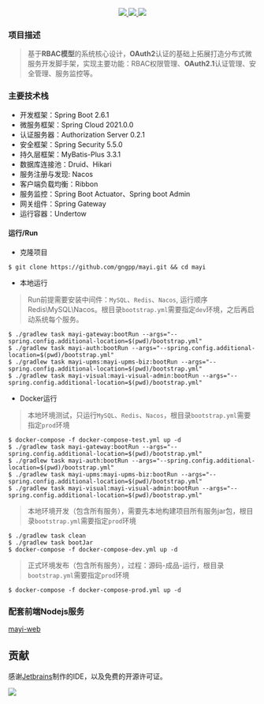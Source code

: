 <p align="center">
	<a target="_blank" href="https://github.com/gngpp/mayi/blob/main/LICENSE">
		<img src="https://img.shields.io/badge/license-MIT-blue.svg" ></img>
	</a>
	<a target="_blank" href="https://github.com/1976/mayi">
		<img src="https://img.shields.io/badge/version-2.6.1-brightgreen.svg" ></img>
	</a>
	<a target="_blank" href="https://www.oracle.com/technetwork/java/javase/downloads/index.html">
		<img src="https://img.shields.io/badge/JDK-17+-green.svg" ></img>
	</a>
</p>


### 项目描述
> 基于**RBAC模型**的系统核心设计，**OAuth2**认证的基础上拓展打造分布式微服务开发脚手架，实现主要功能：RBAC权限管理、**OAuth2.1**认证管理、安全管理、服务监控等。

### 主要技术栈
- 开发框架：Spring Boot 2.6.1
- 微服务框架：Spring Cloud 2021.0.0
- 认证服务器：Authorization Server 0.2.1
- 安全框架：Spring Security 5.5.0
- 持久层框架：MyBatis-Plus 3.3.1
- 数据库连接池：Druid、Hikari
- 服务注册与发现: Nacos
- 客户端负载均衡：Ribbon
- 服务监控：Spring Boot Actuator、Spring boot Admin
- 网关组件：Spring Gateway
- 运行容器：Undertow

#### 运行/Run

- 克隆项目
```shell
$ git clone https://github.com/gngpp/mayi.git && cd mayi
```

- 本地运行
> Run前提需要安装中间件：`MySQL`、`Redis`、`Nacos`, 运行顺序 Redis\MySQL\Nacos。根目录`bootstrap.yml`需要指定`dev`环境，之后再启动系统每个服务。
```shell
$ ./gradlew task mayi-gateway:bootRun --args="--spring.config.additional-location=$(pwd)/bootstrap.yml"   
$ ./gradlew task mayi-auth:bootRun --args="--spring.config.additional-location=$(pwd)/bootstrap.yml"        
$ ./gradlew task mayi-upms:mayi-upms-biz:bootRun --args="--spring.config.additional-location=$(pwd)/bootstrap.yml"       
$ ./gradlew task mayi-visual:mayi-visual-admin:bootRun --args="--spring.config.additional-location=$(pwd)/bootstrap.yml"    
```

- Docker运行
> 本地环境测试，只运行`MySQL`、`Redis`、`Nacos`，根目录`bootstrap.yml`需要指定`prod`环境
```shell
$ docker-compose -f docker-compose-test.yml up -d
$ ./gradlew task mayi-gateway:bootRun --args="--spring.config.additional-location=$(pwd)/bootstrap.yml"   
$ ./gradlew task mayi-auth:bootRun --args="--spring.config.additional-location=$(pwd)/bootstrap.yml"        
$ ./gradlew task mayi-upms:mayi-upms-biz:bootRun --args="--spring.config.additional-location=$(pwd)/bootstrap.yml"       
$ ./gradlew task mayi-visual:mayi-visual-admin:bootRun --args="--spring.config.additional-location=$(pwd)/bootstrap.yml"    
```

> 本地环境开发（包含所有服务），需要先本地构建项目所有服务jar包，根目录`bootstrap.yml`需要指定`prod`环境
```shell
$ ./gradlew task clean
$ ./gradlew task bootJar 
$ docker-compose -f docker-compose-dev.yml up -d
```

> 正式环境发布（包含所有服务），过程：源码-成品-运行，根目录`bootstrap.yml`需要指定`prod`环境
```shell
$ docker-compose -f docker-compose-prod.yml up -d
```

### 配套前端Nodejs服务
[mayi-web](https://github.com/gngpp/mayi-web/tree/dev)
## 贡献

感谢[Jetbrains](https://www.jetbrains.com/?from=mayi)制作的IDE，以及免费的开源许可证。

![](https://raw.githubusercontent.com/wkgcass/vproxy/master/doc/jetbrains.png)
